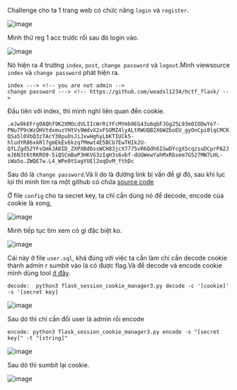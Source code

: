 Challenge cho ta 1 trang web có chức năng `login` và `register`.

![image](https://github.com/Llam-a/BUUCTF/assets/115911041/e93342dc-b315-4ced-a683-2bce3239ef78)

Mình thử reg 1 acc trước rối sau đó login vào.

![image](https://github.com/Llam-a/BUUCTF/assets/115911041/c7ce8fb8-342d-4803-b910-910b3c3abe72)

Nó hiện ra 4 trường `index`, `post`, `change password` và `logout`.Mình viewsource `index` và `change password` phát hiện ra.

```
index ---> <!-- you are not admin -->
change password ---> <!-- https://github.com/woadsl1234/hctf_flask/ -->
```
Đầu tiên với index, thì mình nghĩ liên quan đến cookie.

`.eJw9kEFrg0AQhf9K2XMOcdVLIIcWrRiYFcMYmb0EG43u6qbFJGg25L93m0IODwYe7-PNu7P9cWzOHVtdxmuzYHtVs9WdvX2xFSOMZ4lyALtRWUQB2X6WZboEU_gyOnCpi0lqCMCKQSa5l0VbQ3zTAcY30puOsJiJxwHghyLbKTIUCk5-hludYR86xkRl7gmEkEx6kzqfMmwt4E5BCb7EwTHIk2U-QfLZgd52YFsOmkJA8ID_ZXPXBdbssWCH83jcX7775vR6Qdh6IGwDYcgXScqzsuDCprPA2JeJ6N3t6tRKRO9-5iQSCmBaP3HKVG3zIqH3s6vbf-dUGWewYahMxRbsem7G527MW7LHL-iWa5o.ZWQE7w.L4_WPe0tSagYUEl2oqDvM_fthDc`

Sau dó là `change password`.Và lí do là đường link bị vấn đề gì đó, sau khi lục lọi thì mình tìm ra một github có chứa [source code ](https://github.com/mo-xiaoxi/CTF_Web_docker/tree/master/HCTF2018/admin/hctf_flask)

Ở file `config` cho ta secret key, ta chỉ cần dùng nó để decode, encode của cookie là xong,

![image](https://github.com/Llam-a/BUUCTF/assets/115911041/12dcbeee-3a29-4150-aac3-911ca339c123)

Mình tiếp tục tìm xem có gì đặc biệt ko.

![image](https://github.com/Llam-a/BUUCTF/assets/115911041/d419cee0-2da3-4d27-ae60-de0d28560591)

Cái này ở file `user.sql`, khá đúng với việc ta cần làm chỉ cần decode cookie thành admin r sumbit vào là có được flag.Và để decode và encode cookie mình dùng tool [ở đây](https://github.com/noraj/flask-session-cookie-manager).

`decode:  python3 flask_session_cookie_manager3.py decode -c '[cookie]' -s '[secret key]`

![image](https://github.com/Llam-a/BUUCTF/assets/115911041/b0637b84-6d4b-4d17-a16d-a146e28f9714)

Sau dó thì chỉ cần đổi user là admin rồi encode 

`encode: python3 flask_session_cookie_manager3.py encode -s "[secret key]" -t "[string]"`

![image](https://github.com/Llam-a/BUUCTF/assets/115911041/673df9f0-4599-43d4-86d2-b99868c70a2b)

Sau dó thì sumbit lại cookie.

![image](https://github.com/Llam-a/BUUCTF/assets/115911041/7932e382-4f04-4517-b548-c7f33f9b7230)








